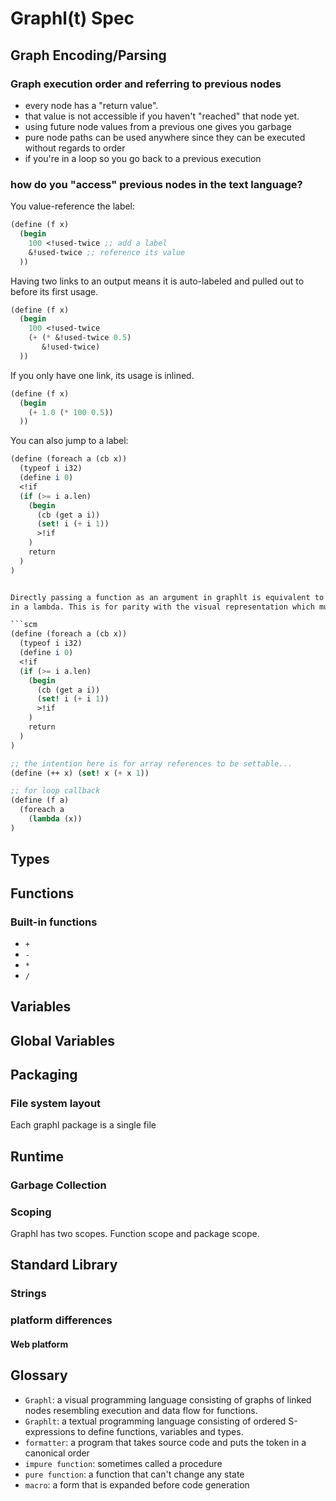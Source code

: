 # Graphl(t) Spec

## Graph Encoding/Parsing

### Graph execution order and referring to previous nodes

- every node has a "return value".
- that value is not accessible if you haven't "reached" that node yet.
- using future node values from a previous one gives you garbage
- pure node paths can be used anywhere since they can be executed without regards to order
- if you're in a loop so you go back to a previous execution

### how do you "access" previous nodes in the text language?

You value-reference the label:

```scm
(define (f x)
  (begin
    100 <!used-twice ;; add a label
    &!used-twice ;; reference its value
  ))
```

Having two links to an output means it is auto-labeled and pulled out to before
its first usage.

```scm
(define (f x)
  (begin
    100 <!used-twice
    (+ (* &!used-twice 0.5)
       &!used-twice)
  ))
```

If you only have one link, its usage is inlined.

```scm
(define (f x)
  (begin
    (+ 1.0 (* 100 0.5))
  ))
```


You can also jump to a label:

```scm
(define (foreach a (cb x))
  (typeof i i32)
  (define i 0)
  <!if
  (if (>= i a.len)
    (begin
      (cb (get a i))
      (set! i (+ i 1))
      >!if
    )
    return
  )
)


Directly passing a function as an argument in graphlt is equivalent to a direct execution
in a lambda. This is for parity with the visual representation which must do that

```scm
(define (foreach a (cb x))
  (typeof i i32)
  (define i 0)
  <!if
  (if (>= i a.len)
    (begin
      (cb (get a i))
      (set! i (+ i 1))
      >!if
    )
    return
  )
)

;; the intention here is for array references to be settable...
(define (++ x) (set! x (+ x 1))

;; for loop callback
(define (f a)
  (foreach a
    (lambda (x))
)
```

## Types

## Functions

### Built-in functions

<!-- TODO: table -->

- `+`
- `-`
- `*`
- `/`

## Variables

## Global Variables

## Packaging

### File system layout

Each graphl package is a single file

## Runtime

### Garbage Collection

### Scoping

Graphl has two scopes. Function scope and package scope.

## Standard Library

### Strings

### platform differences

#### Web platform

## Glossary

- `Graphl`: a visual programming language consisting of graphs of linked nodes resembling execution
   and data flow for functions.
- `Graphlt`: a textual programming language consisting of ordered S-expressions to define functions,
  variables and types.
- `formatter`: a program that takes source code and puts the token in a canonical order
- `impure function`: sometimes called a procedure
- `pure function`: a function that can't change any state
- `macro`: a form that is expanded before code generation


